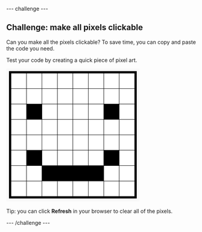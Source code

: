 --- challenge ---
## Challenge: make all pixels clickable

Can you make all the pixels clickable? To save time, you can copy and paste the code you need.

Test your code by creating a quick piece of pixel art.

![screenshot](images/pixel-art-black-example.png)

Tip: you can click **Refresh** in your browser to clear all of the pixels.

--- /challenge ---
